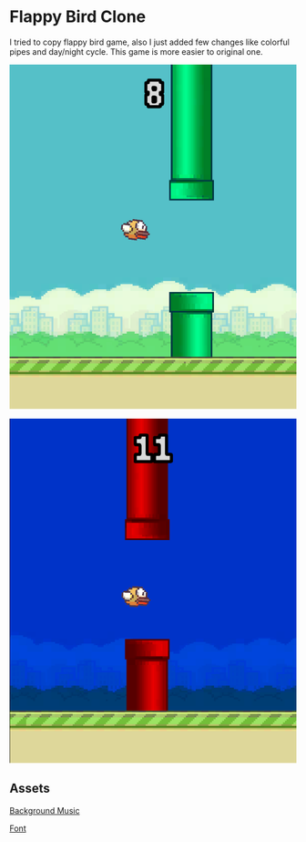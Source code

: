 # Flappy Bird Clone

I tried to copy flappy bird game, also I just added few changes like colorful pipes and day/night cycle. This game is more easier to original one.

<p align="center">
  <img src="docs/img/day.png" />
</p>

<p align="center">
  <img src="docs/img/night.png" />
</p>

## Assets

[Background Music](https://opengameart.org/content/mystical-theme)

[Font](https://www.dafont.com/roadpixel.font)
